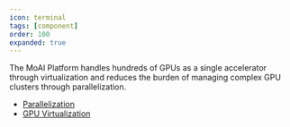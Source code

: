 ```yaml
---
icon: terminal
tags: [component]
order: 100
expanded: true
---
```


The MoAI Platform handles hundreds of GPUs as a single accelerator through virtualization and reduces the burden of managing complex GPU clusters through parallelization.


- [Parallelization](/MoAI_Features/Parallelization.md)
- [GPU Virtualization](/MoAI_Features/Virtualization.md)